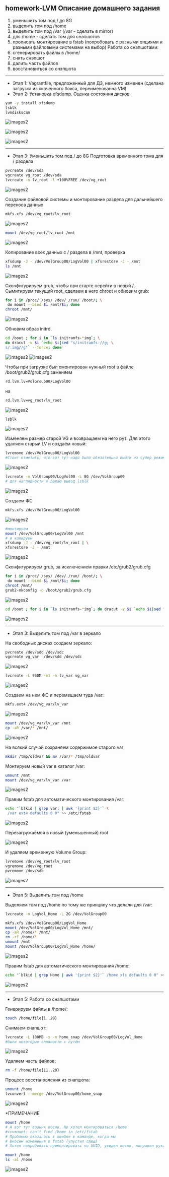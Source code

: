 homework-LVM
Описание домашнего задания
---
1. уменьшить том под / до 8G
2. выделить том под /home
3. выделить том под /var (/var - сделать в mirror)
4. для /home - сделать том для снэпшотов
5. прописать монтирование в fstab (попробовать с разными опциями и разными файловыми системами на выбор)
   Работа со снапшотами:
1. сгенерировать файлы в /home/
2. снять снэпшот
3. далить часть файлов
4. восстановиться со снэпшота

---
- Этап 1: Vagrantfile, предложенный для ДЗ, немного изменен (сделана загрузка из скаченного бокса, переименованна VM)
- Этап 2: Установка xfsdump. Оценка состояния дисков
```bash
yum -y install xfsdump
lsblk
lvmdiskscan
```  
![images2](./images/image_lvm_1.png)

![images2](./images/image_lvm_2.png)

![images2](./images/image_lvm_3.png)

---
- Этап 3: Уменьшить том под / до 8G
Подготовка временного тома для / раздела


```bash
pvcreate /dev/sda
vgcreate vg_root /dev/sda
lvcreate -n lv_root -l +100%FREE /dev/vg_root
```
![images2](./images/image_lvm_4.png)

Создание файловой системы и монтирование раздела для дальнейшего переноса данных
```bash
mkfs.xfs /dev/vg_root/lv_root
```
![images2](./images/image_lvm_5.png)

```bash
mount /dev/vg_root/lv_root /mnt
```
![images2](./images/image_lvm_6.png)

Копирование всех данных с / раздела в /mnt, проверка
```bash
xfsdump -J - /dev/VolGroup00/LogVol00 | xfsrestore -J - /mnt
ls /mnt
```
![images2](./images/image_lvm_7.png)

Сконфигурируем grub, чтобы при старте перейти в новый /.
Сымитируем текущий root, сделаем в него chroot и обновим grub:

```bash
for i in /proc/ /sys/ /dev/ /run/ /boot/; \
 do mount --bind $i /mnt/$i; done
chroot /mnt/
```
![images2](./images/image_lvm_8.png)

Обновим образ initrd. 

```bash
cd /boot ; for i in `ls initramfs-*img`; \
do dracut -v $i `echo $i|sed "s/initramfs-//g; \
s/.img//g"` --force; done
```
![images2](./images/image_lvm_9.png)
![images2](./images/image_lvm_10.png)

Чтобы при загрузке был смонтирован нужный root в файле /boot/grub2/grub.cfg заменяем 
```bash
rd.lvm.lv=VolGroup00/LogVol00
```
на 
```bash
rd.lvm.lv=vg_root/lv_root
```
![images2](./images/image_lvm_11.png)

```bash
lsblk
```
![images2](./images/image_lvm_12.png)

Изменяем размер старой VG и возвращаем на него рут:
Для этого удаляем старый LV и создаём новый:
```bash
lvremove /dev/VolGroup00/LogVol00
#Стоит отметить, что вот тут надо было обязательно выйти из супер режима и перезагрузиться, иначе было вот так 
```
![images2](./images/image_lvm_13.png)

```bash
lvcreate -n VolGroup00/LogVol00 -L 8G /dev/VolGroup00
# для наглядности я делаю вывод lsblk
```
![images2](./images/image_lvm_14.png)

Создаем ФС
```bash
mkfs.xfs /dev/VolGroup00/LogVol00
```
![images2](./images/image_lvm_15.png)

```bash
#монтируем 
mount /dev/VolGroup00/LogVol00 /mnt 
# и копируем
xfsdump -J - /dev/vg_root/lv_root | \
xfsrestore -J - /mnt
```
![images2](./images/image_lvm_16.png)

Сконфигурируем grub, за исключением правки /etc/grub2/grub.cfg

```bash
for i in /proc/ /sys/ /dev/ /run/ /boot/; \
 do mount --bind $i /mnt/$i; done
chroot /mnt/
grub2-mkconfig -o /boot/grub2/grub.cfg
```
![images2](./images/image_lvm_17.png)

```bash
cd /boot ; for i in `ls initramfs-*img`; do dracut -v $i `echo $i|sed "s/initramfs-//g; s/.img//g"` --force; done
```
![images2](./images/image_lvm_18.png)

---
- Этап 3: Выделить том под /var в зеркало

На свободных дисках создаем зеркало:

```bash
pvcreate /dev/sdd /dev/sdc
vgcreate vg_var  /dev/sdd /dev/sdc
```
![images2](./images/image_lvm_19.png)

```bash
lvcreate -L 950M -m1 -n lv_var vg_var
```
![images2](./images/image_lvm_20.png)

Создаем на нем ФС и перемещаем туда /var:
```bash
mkfs.ext4 /dev/vg_var/lv_var
```
![images2](./images/image_lvm_21.png)

```bash
mount /dev/vg_var/lv_var /mnt
cp -aR /var/* /mnt/
```
![images2](./images/image_lvm_22.png)

На всякий случай сохраняем содержимое старого var
```bash
mkdir /tmp/oldvar && mv /var/* /tmp/oldvar
```
Монтируем новый var в каталог /var:
```bash
umount /mnt
mount /dev/vg_var/lv_var /var
```
![images2](./images/image_lvm_23.png)

Правим fstab для автоматического монтирования /var:
```bash
echo "`blkid | grep var: | awk '{print $2}'` \
 /var ext4 defaults 0 0" >> /etc/fstab
```
![images2](./images/image_lvm_24.png)

Перезагружаемся в новый (уменьшенный) root

![images2](./images/image_lvm_25.png)

И удаляем временную Volume Group: 
```bash
lvremove /dev/vg_root/lv_root
vgremove /dev/vg_root
pvremove /dev/sdb
```
![images2](./images/image_lvm_26.png)

---
- Этап 5: Выделить том под /home

Выделяем том под /home по тому же принципу что делали для /var:
```bash
lvcreate -n LogVol_Home -L 2G /dev/VolGroup00

mkfs.xfs /dev/VolGroup00/LogVol_Home
mount /dev/VolGroup00/LogVol_Home /mnt/
cp -aR /home/* /mnt/
rm -rf /home/*
umount /mnt
mount /dev/VolGroup00/LogVol_Home /home/
```
![images2](./images/image_lvm_27.png)

Правим fstab для автоматического монтирования /home:
```bash
echo "`blkid | grep Home | awk '{print $2}'` /home xfs defaults 0 0" >> /etc/fstab
```
![images2](./images/image_lvm_28.png)

---
- Этап 5: Работа со снапшотами

Генерируем файлы в /home/:
```bash
touch /home/file{1..20}
```
Снимаем  снапшот:
```bash
lvcreate -L 100MB -s -n home_snap /dev/VolGroup00/LogVol_Home
#были некоторые сложности с путём
```
![images2](./images/image_lvm_29.png)

Удаляем часть файлов:
```bash
rm -f /home/file{11..20}
```
Процесс восстановления из снапшота:
```bash
umount /home
lvconvert --merge /dev/VolGroup00/home_snap
```
![images2](./images/image_lvm_30.png)

*ПРИМЕЧАНИЕ
```bash
mount /home
# А вот тут возник косяк. Не хотел монтироваться /home
#>>>mount: can't find /home in /etc/fstab
# Проблема оказалась в ошибке в команде, когда мы 
# Вносим изменения в fstab (упустил слеш)
# Хотел попробовать примонтировать по UUID, увидел косяк, поправил руками

mount /home
ls -al /home
```
![images2](./images/image_lvm_31.png)
